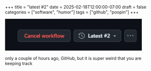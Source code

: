 +++
title = "latest #2"
date = 2025-02-18T12:00:00-07:00
draft = false
categories = ["software", "humor"]
tags = ["github", "poopin"]
+++

![](./number2.png)

only a couple of hours ago, GitHub, but it is super weird that you are keeping track
